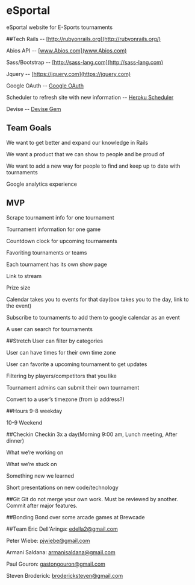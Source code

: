 # eSportal
eSportal website for E-Sports tournaments

##Tech
Rails -- [http://rubyonrails.org](http://rubyonrails.org/)

Abios API -- [www.Abios.com](www.Abios.com)

Sass/Bootstrap -- [http://sass-lang.com](http://sass-lang.com)

Jquery -- [https://jquery.com](https://jquery.com)

Google OAuth -- [Google OAuth](https://developers.google.com/identity/)

Scheduler to refresh site with new information -- [Heroku Scheduler](https://elements.heroku.com/addons/scheduler)

Devise -- [Devise Gem](https://github.com/plataformatec/devise)




## Team Goals

We want to get better and expand our knowledge in Rails

We want a product that we can show to people and be proud of

We want to add a new way for people to find and keep up to date with tournaments

Google analytics experience

## MVP
Scrape tournament info for one tournament

Tournament information for one game

Countdown clock for upcoming tournaments

Favoriting tournaments or teams

Each tournament has its own show page

Link to stream

Prize size

Calendar takes you to events for that day(box takes you to the day, link to the event)

Subscribe to tournaments to add them to google calendar as an event

A user can search for tournaments




##Stretch
User can filter by categories

User can have times for their own time zone

User can favorite a upcoming tournament to get updates

Filtering by players/competitors that you like

Tournament admins can submit their own tournament

Convert to a user’s timezone (from ip address?)

##Hours
9-8 weekday

10-9 Weekend


##Checkin
Checkin 3x a day(Morning 9:00 am, Lunch meeting, After dinner)

What we’re working on

What we’re stuck on

Something new we learned


Short presentations on new code/technology

##Git
Git do not merge your own work.
Must be reviewed by another.
Commit after major features.


##Bonding
Bond over some arcade games at Brewcade


##Team
Eric Dell'Aringa: edella2@gmail.com

Peter Wiebe: pjwiebe@gmail.com

Armani Saldana: armanisaldana@gmail.com

Paul Gouron: gastongouron@gmail.com

Steven Broderick: brodericksteven@gmail.com